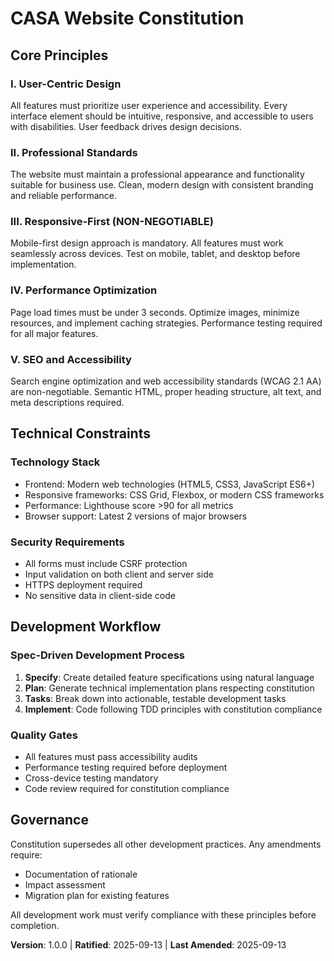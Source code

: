 # CASA Website Constitution

## Core Principles

### I. User-Centric Design
All features must prioritize user experience and accessibility. Every interface element should be intuitive, responsive, and accessible to users with disabilities. User feedback drives design decisions.

### II. Professional Standards
The website must maintain a professional appearance and functionality suitable for business use. Clean, modern design with consistent branding and reliable performance.

### III. Responsive-First (NON-NEGOTIABLE)
Mobile-first design approach is mandatory. All features must work seamlessly across devices. Test on mobile, tablet, and desktop before implementation.

### IV. Performance Optimization
Page load times must be under 3 seconds. Optimize images, minimize resources, and implement caching strategies. Performance testing required for all major features.

### V. SEO and Accessibility
Search engine optimization and web accessibility standards (WCAG 2.1 AA) are non-negotiable. Semantic HTML, proper heading structure, alt text, and meta descriptions required.

## Technical Constraints

### Technology Stack
- Frontend: Modern web technologies (HTML5, CSS3, JavaScript ES6+)
- Responsive frameworks: CSS Grid, Flexbox, or modern CSS frameworks
- Performance: Lighthouse score >90 for all metrics
- Browser support: Latest 2 versions of major browsers

### Security Requirements
- All forms must include CSRF protection
- Input validation on both client and server side
- HTTPS deployment required
- No sensitive data in client-side code

## Development Workflow

### Spec-Driven Development Process
1. **Specify**: Create detailed feature specifications using natural language
2. **Plan**: Generate technical implementation plans respecting constitution
3. **Tasks**: Break down into actionable, testable development tasks
4. **Implement**: Code following TDD principles with constitution compliance

### Quality Gates
- All features must pass accessibility audits
- Performance testing required before deployment
- Cross-device testing mandatory
- Code review required for constitution compliance

## Governance

Constitution supersedes all other development practices. Any amendments require:
- Documentation of rationale
- Impact assessment
- Migration plan for existing features

All development work must verify compliance with these principles before completion.

**Version**: 1.0.0 | **Ratified**: 2025-09-13 | **Last Amended**: 2025-09-13